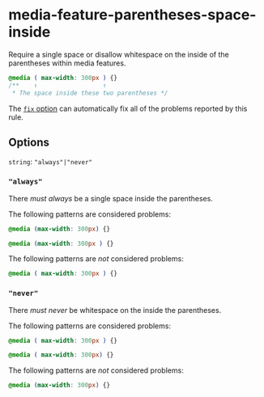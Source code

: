 # media-feature-parentheses-space-inside

Require a single space or disallow whitespace on the inside of the parentheses within media features.

```css
@media ( max-width: 300px ) {}
/**    ↑                  ↑
 * The space inside these two parentheses */
```

The [`fix` option](../../../docs/user-guide/options.md#fix) can automatically fix all of the problems reported by this rule.

## Options

`string`: `"always"|"never"`

### `"always"`

There _must always_ be a single space inside the parentheses.

The following patterns are considered problems:

```css
@media (max-width: 300px) {}
```

```css
@media (max-width: 300px ) {}
```

The following patterns are _not_ considered problems:

```css
@media ( max-width: 300px ) {}
```

### `"never"`

There _must never_ be whitespace on the inside the parentheses.

The following patterns are considered problems:

```css
@media ( max-width: 300px ) {}
```

```css
@media ( max-width: 300px) {}
```

The following patterns are _not_ considered problems:

```css
@media (max-width: 300px) {}
```
